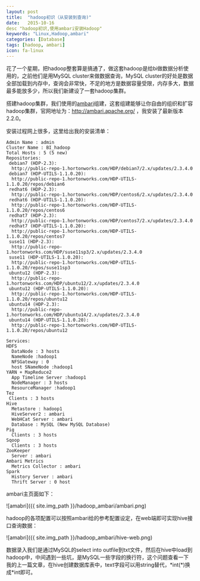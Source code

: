 ```yaml
---
layout: post
title:  "hadoop初识（从安装到查询)"
date:   2015-10-16
desc "hadoop初识,使用ambari安装Hadoop"
keywords: "Linux,Hadoop,ambari"
categories: [Database]
tags: [hadoop, ambari]
icon: fa-linux
---
```


花了一个星期，把hadoop整套算是搞通了，做这套hadoop是给bi做数据分析使用的，之前他们是用MySQL cluster来做数据查询，MySQL cluster的好处是数据全部加载到内存中，查询会非常快，不足的地方是数据容量受限，内存多大，数据最多能放多少，所以我们新建设了一套hadoop集群。

搭建hadoop集群，我们使用的[ambari](http://ambari.apache.org/)组建，这套组建能够让你自由的组织和扩容hadoop集群，官网地址为：http://ambari.apache.org/ ，我安装了最新版本2.2.0。

安装过程网上很多，这里给出我的安装清单：

```
Admin Name : admin 
Cluster Name : BI_hadoop 
Total Hosts : 5 (5 new) 
Repositories:
 debian7 (HDP-2.3):
  http://public-repo-1.hortonworks.com/HDP/debian7/2.x/updates/2.3.4.0
 debian7 (HDP-UTILS-1.1.0.20):
  http://public-repo-1.hortonworks.com/HDP-UTILS-1.1.0.20/repos/debian6
 redhat6 (HDP-2.3):
  http://public-repo-1.hortonworks.com/HDP/centos6/2.x/updates/2.3.4.0
 redhat6 (HDP-UTILS-1.1.0.20):
  http://public-repo-1.hortonworks.com/HDP-UTILS-1.1.0.20/repos/centos6
 redhat7 (HDP-2.3):
  http://public-repo-1.hortonworks.com/HDP/centos7/2.x/updates/2.3.4.0
 redhat7 (HDP-UTILS-1.1.0.20):
  http://public-repo-1.hortonworks.com/HDP-UTILS-1.1.0.20/repos/centos7
 suse11 (HDP-2.3):
  http://public-repo-1.hortonworks.com/HDP/suse11sp3/2.x/updates/2.3.4.0
 suse11 (HDP-UTILS-1.1.0.20):
  http://public-repo-1.hortonworks.com/HDP-UTILS-1.1.0.20/repos/suse11sp3
 ubuntu12 (HDP-2.3):
  http://public-repo-1.hortonworks.com/HDP/ubuntu12/2.x/updates/2.3.4.0
 ubuntu12 (HDP-UTILS-1.1.0.20):
  http://public-repo-1.hortonworks.com/HDP-UTILS-1.1.0.20/repos/ubuntu12
 ubuntu14 (HDP-2.3):
  http://public-repo-1.hortonworks.com/HDP/ubuntu14/2.x/updates/2.3.4.0
 ubuntu14 (HDP-UTILS-1.1.0.20):
  http://public-repo-1.hortonworks.com/HDP-UTILS-1.1.0.20/repos/ubuntu12

Services:
HDFS
  DataNode : 3 hosts 
  NameNode :hadoop1 
  NFSGateway : 0 
  host SNameNode :hadoop1
YARN + MapReduce2
  App Timeline Server :hadoop1 
  NodeManager : 3 hosts 
  ResourceManager :hadoop1
Tez
 Clients : 3 hosts
Hive
  Metastore : hadoop1
  HiveServer2 : ambari
  WebHCat Server : ambari
  Database : MySQL (New MySQL Database)
Pig
  Clients : 3 hosts 
Sqoop
  Clients : 3 hosts 
ZooKeeper
  Server : ambari 
Ambari Metrics
  Metrics Collector : ambari 
Spark
  History Server : ambari 
  Thrift Server : 0 host
```

ambari主页面如下：

![amabri]({{ site.img_path }}/hadoop_ambari/ambari.png)

hadoop的各项配置可以按照ambari给的参考配置设定，在web端即可实现hive接口查询数据：

![amabri]({{ site.img_path }}/hadoop_ambari/hive-web.png)

数据录入我们是通过MySQL的select into outfile到txt文件，然后在hive中load到hadoop中，中间遇到一些坑，是MySQL一些字段的换行符，这个问题查看一下我的上一篇文章，在hive创建数据库表中，text字段可以用string替代，\*int(\*)换成\*int即可。


